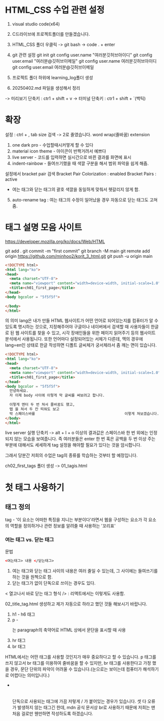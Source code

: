 # HTML_CSS 수업 관련 설정
1. visual studio code(x64)
2. C드라이브에 프로젝트폴더를 만들겠습니다.
3. HTML_CSS 폴더 우클릭 -> git bash -> code . + enter
4. git 관련 설정
git init
git config user.name "여러분깃허브아이디"
git config user.email "여러분@깃허브이메일"
git config user.name
여러분깃허브아이디
git config user.email
여러분@깃허브이메일

5. 프로젝트 폴더 하위에 learning_log폴더 생성
6. 20250402.md 파일을 생성해서 정리

-> 미리보기 단축키 : ctr1 + shift + v
-> 터미널 단축키 : ctr1 + shift + `(백틱)

# 확장

설정 : ctrl + ,
tab size 검색 -> 2로 줄였습니다.
word wrap(줄바꿈)
extension
1. one dark pro - 수업할때시커멓게 할 수 있다
2. material icon theme - 아이콘이 반짝거려서 예쁘다
3. live server - 코드를 입력하면 실시간으로 바뀐 결과를 화면에 표시
4. indent-rainbow - 들여쓰기했을 때 색깔 구분을 해서 범위 파악을 쉽게 해줌.

설정에서 bracket pair 검색
Bracket Pair Colorization : enabled
Bracket Pairs : active
- 여는 태그와 닫는 태그의 괄호 색깔을 동일하게 맞춰서 헷갈리지 않게 함.
5. auto-rename tag : 여는 태그의 수정이 일어났을 경우 자동으로 닫는 태그도 고쳐줌.

# 태그 설명 모음 사이트
https://developer.mozilla.org/ko/docs/Web/HTML

git add .
git commit -m "first commit"
git branch -M main
git remote add origin https://github.com/minhoo2/korit_3_html.git
git push -u origin main

```html
<!DOCTYPE html>
<html lang="ko">
<head>
  <meta charset="UTF-8">
  <meta name="viewport" content="width=device-width, initial-scale=1.0">
  <title>ch01_first_page</title>
</head>
<body bgcolor = "5f5f5f">
  
</body>
</html>
```

의 의미 lang은 내가 만들 HTML 웹사이트가 어떤 언어로 되어있는지를
컴퓨터가 알 수 있도록 명시하는 것으로, 지정해주어야 구글이나
네이버에서 검색할 때 사용자들이 한글로 된 웹 사이트를 찾을 수
있고, 시각 장애인들을 위한 페이지 읽어주기 등의 웹사이트 분석에서
사용됩니다. 또한 언어마다 설정되어있는 서체가 다른데, 맥의 경우에
lang=en인 상태로 한글 작성하면 디폴트 글씨체가 궁서체라서 좀 
깨는 면이 있습니다.

```html
<!DOCTYPE html>
<html lang="ko">
<head>
  <meta charset="UTF-8">
  <meta name="viewport" content="width=device-width, initial-scale=1.0">
  <title>ch01_first_page</title>
</head>
<body bgcolor = "5f5f5f">
  안녕하세요.
  자 이제 body 사이에 이렇게 막 글씨를 써보려고 합니다.
  
  이렇게 엔터 두 번 쳐서 줄바꿈도 했고,
  탭 을 쳐서 두 칸 띄워도 보고
  막 스페이스바를                                         이렇게 쳐보겠습니다.
</body>
</html>
```

live server 실행 단축키 -> alt + l + o
이상의 결과값은 스페이스바 한 번 외에는 인정되지 않는 모습을 보여줍니다.
즉 여러분들은 enter 한 번 혹은 공백을 두 번 이상 주는 부분에 대해서도
세세하게 tag 설정을 해야할 필요가 있다는 것을 암시합니다.

그래서 당분간 저희의 수업은 tag의 종류를 학습하는 것부터 할 예정입니다.

ch02_first_tags 폴더 생성 -> 01_tagis.html

# 첫 태그 사용하기
## 태그 정의
tag - '이 요소는 어떠한 특징을 지니는 부분이다'라면서 웹을
구성하는 요소가 각 요소의 역할을 정의하거나 관련 정보를
알려줄 때 사용하는 '꼬리표'

### 여는 태그 vs. 닫는 태그
문법
```html
<여는태그> 내용 </닫는태그>
```
1. 여는 태그와 닫는 태그 사이의 내용은 여러 줄일 수 있는데,
그 사이에는 들여쓰기를 하는 것을 원첵으로 함.
2. 닫는 태그가 없이 단독으로 쓰이는 경우도 있다.

< 열고나서 바로 닫는 태그 형식 /> : 리액트에서는 이렇게도
사용함.

02_title_tag.html 생성하고
제가 자동으로 하라고 했던 것들 해보시기 바랍니다.

1. h1 - h6 태그
2. p
  -<p>는 paragraph의 축약어로 HTML 상에서 문단을 표시할 
  때 사용
3. hr 태그
4. br 태그

HTML에서는 어떤 태그를 사용할 것인지가 매우 중요하다고 할 수 
있습니다. p 태그를 쓰지 않고서 br 태그를 이용하여 줄바꿈을
할 수 있지만, br 태그를 사용한다고 가정 했을 경우, 문단
단위의 파악이 어려울 수 있습니다.(눈으로는 보이는데 컴퓨터가
해석하기로 어렵다는 의미입니다.)

* <br> <br/> <br />
  단독으로 사용되는 태그에 가끔 저렇게 / 가 붙어있는 경우가
  있습니다. 셋 다 오류가 발생하지 않는 태그긴 한데, mdn
  공식 문서상 br로 사용하기 때문에 저희는 맨 처음 걸로만
  웬만하면 작성하도록 하겠습니다.
